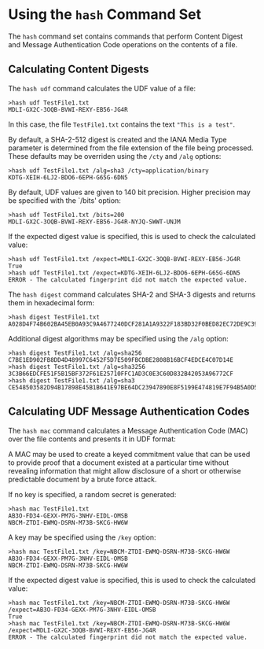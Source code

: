 # Using the `hash` Command Set

The `hash` command set contains commands that perform Content Digest and 
Message Authentication Code operations on the contents of a file.

## Calculating Content Digests

The `hash udf`  command calculates the UDF value of a file:


````
>hash udf TestFile1.txt
MDLI-GX2C-3OQB-BVWI-REXY-EB56-JG4R
````

In this case, the file `TestFile1.txt` contains the text `"This is a test"`.

By default, a SHA-2-512 digest is created and the IANA Media Type parameter is
determined from the file extension of the file being processed. These defaults
may be overriden using the `/cty` and `/alg` options:


````
>hash udf TestFile1.txt /alg=sha3 /cty=application/binary
KDTG-XEIH-6LJ2-BDO6-6EPH-G65G-6DN5
````

By default, UDF values are given to 140 bit precision. Higher precision may be
specified with the `/bits' option:


````
>hash udf TestFile1.txt /bits=200
MDLI-GX2C-3OQB-BVWI-REXY-EB56-JG4R-NYJQ-SWWT-UNJM
````

If the expected digest value is specified, this is used to check the calculated value:


````
>hash udf TestFile1.txt /expect=MDLI-GX2C-3OQB-BVWI-REXY-EB56-JG4R
True
>hash udf TestFile1.txt /expect=KDTG-XEIH-6LJ2-BDO6-6EPH-G65G-6DN5
ERROR - The calculated fingerprint did not match the expected value.
````

The `hash digest`  command calculates SHA-2 and SHA-3 digests and
returns them in hexadecimal form:


````
>hash digest TestFile1.txt
A028D4F74B602BA45EB0A93C9A4677240DCF281A1A9322F183BD32F0BED82EC72DE9C3957B2F4C9A1CCF7ED14F85D73498DF38017E703D47EBB9F0B3BF116F69
````

Additional digest algorithms may be specified using the `/alg` option:


````
>hash digest TestFile1.txt /alg=sha256
C7BE1ED902FB8DD4D48997C6452F5D7E509FBCDBE2808B16BCF4EDCE4C07D14E
>hash digest TestFile1.txt /alg=sha3256
3C3B66EDCFE51F5B15BF372F61E25710FFC1AD3C0E3C60D832B42053A96772CF
>hash digest TestFile1.txt /alg=sha3
CE548503582D94B17898E45B1B641E97BE64DC23947890E8F5199E474819E7F94B5A0D55B41D2CCC01D0C37C978F1F2523BD294B7E282E36E20C39C84CC2730E
````

## Calculating UDF Message Authentication Codes

The `hash mac` command calculates a Message Authentication Code (MAC)
over the file contents and presents it in UDF format:

A MAC may be used to create a keyed commitment value that can be used to provide
proof that a document existed at a particular time without revealing information 
that might allow disclosure of a short or otherwise predictable document by a 
brute force attack.

If no key is specified, a random secret is generated:


````
>hash mac TestFile1.txt
AB3O-FD34-GEXX-PM7G-3NHV-EIDL-OMSB
NBCM-ZTDI-EWMQ-DSRN-M73B-SKCG-HW6W
````

A key may be specified using the `/key` option:


````
>hash mac TestFile1.txt /key=NBCM-ZTDI-EWMQ-DSRN-M73B-SKCG-HW6W
AB3O-FD34-GEXX-PM7G-3NHV-EIDL-OMSB
NBCM-ZTDI-EWMQ-DSRN-M73B-SKCG-HW6W
````

If the expected digest value is specified, this is used to check the calculated value:



````
>hash mac TestFile1.txt /key=NBCM-ZTDI-EWMQ-DSRN-M73B-SKCG-HW6W /expect=AB3O-FD34-GEXX-PM7G-3NHV-EIDL-OMSB
True
>hash mac TestFile1.txt /key=NBCM-ZTDI-EWMQ-DSRN-M73B-SKCG-HW6W /expect=MDLI-GX2C-3OQB-BVWI-REXY-EB56-JG4R
ERROR - The calculated fingerprint did not match the expected value.
````


